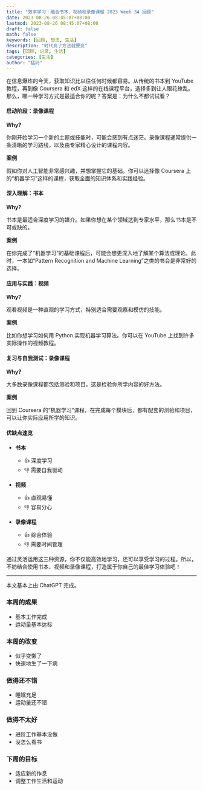 ```yaml
---
title: "效率学习：融合书本、视频和录像课程 2023 Week 34 回顾"
date: 2023-08-26 08:45:07+08:00
lastmod: 2023-08-26 08:45:07+08:00
draft: false
math: false
keywords: [回顾, 想法, 生活]
description: "时代变了方法就要变"
tags: [回顾, 记录, 生活]
categories: [生活]
author: "猛犸"
---
```


在信息爆炸的今天，获取知识比以往任何时候都容易。从传统的书本到 YouTube 教程，再到像 Coursera 和 edX 这样的在线课程平台，选择多到让人眼花缭乱。那么，哪一种学习方式是最适合你的呢？答案是：为什么不都试试看？

#### 启动阶段：录像课程

**Why?**

你刚开始学习一个新的主题或技能时，可能会感到有点迷茫。录像课程通常提供一条清晰的学习路线，以及由专家精心设计的课程内容。

**案例**

假如你对人工智能非常感兴趣，并想掌握它的基础。你可以选择像 Coursera 上的“机器学习”这样的课程，获取全面的知识体系和实践经验。

#### 深入理解：书本

**Why?**

书本是最适合深度学习的媒介。如果你想在某个领域达到专家水平，那么书本是不可或缺的。

**案例**

在你完成了“机器学习”的基础课程后，可能会想更深入地了解某个算法或理论。此时，一本如“Pattern Recognition and Machine Learning”之类的书会是非常好的选择。

#### 应用与实践：视频

**Why?**

观看视频是一种直观的学习方式，特别适合需要观察和模仿的技能。

**案例**

比如你想学习如何用 Python 实现机器学习算法。你可以在 YouTube 上找到许多实际操作的视频教程。

#### 复习与自我测试：录像课程

**Why?**

大多数录像课程都包括测验和项目，这是检验你所学内容的好方法。

**案例**

回到 Coursera 的“机器学习”课程，在完成每个模块后，都有配套的测验和项目，可以让你实际应用所学的知识。

#### 优缺点速览

- **书本**
  - 👍 深度学习
  - 👎 需要自我驱动

- **视频**
  - 👍 直观易懂
  - 👎 容易分心

- **录像课程**
  - 👍 综合体验
  - 👎 需要时间管理

通过灵活运用这三种资源，你不仅能高效地学习，还可以享受学习的过程。所以，不妨结合使用书本、视频和录像课程，打造属于你自己的最佳学习体验吧！

---

本文基本上由 ChatGPT 完成。

### 本周的成果

- 基本工作完成
- 运动量基本达标

### 本周的改变

- 似乎变懒了
- 快速地生了一下病

### 做得还不错

- 睡眠充足
- 运动量还不错

### 做得不太好

- 进阶工作基本没做
- 没怎么看书

### 下周的目标

- 适应新的作息
- 调整工作生活和运动
